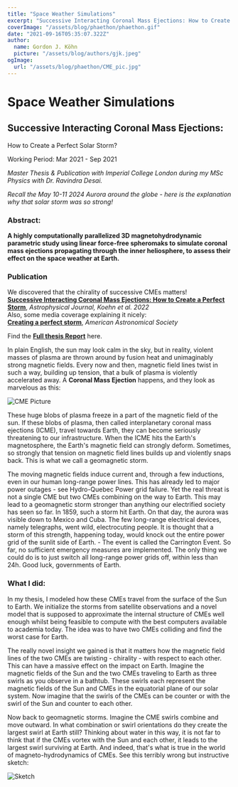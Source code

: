 ```yaml
---
title: "Space Weather Simulations"
excerpt: "Successive Interacting Coronal Mass Ejections: How to Create a Perfect Solar Storm?"
coverImage: "/assets/blog/phaethon/phaethon.gif"
date: "2021-09-16T05:35:07.322Z"
author:
  name: Gordon J. Köhn
  picture: "/assets/blog/authors/gjk.jpeg"
ogImage:
  url: "/assets/blog/phaethon/CME_pic.jpg"
---
```


# Space Weather Simulations

## Successive Interacting Coronal Mass Ejections:  
How to Create a Perfect Solar Storm?

Working Period: Mar 2021 - Sep 2021

*Master Thesis & Publication with Imperial College London during my MSc Physics with Dr. Ravindra Desai.*

*Recall the May 10-11 2024 Aurora around the globe - here is the explanation why that solar storm was so strong!*

### Abstract:

**A highly computationally parallelized 3D magnetohydrodynamic parametric study using linear force-free spheromaks to simulate coronal mass ejections propagating through the inner heliosphere, to assess their effect on the space weather at Earth.**

### Publication

We discovered that the chirality of successive CMEs matters!  
[**Successive Interacting Coronal Mass Ejections: How to Create a Perfect Storm**](https://iopscience.iop.org/article/10.3847/1538-4357/aca28c/meta), *Astrophysical Journal, Koehn et al. 2022*  
Also, some media coverage explaining it nicely:  
[**Creating a perfect storm**](https://aasnova.org/2023/02/01/creating-a-perfect-solar-storm/), *American Astronomical Society*

Find the [**Full thesis Report**](thesis.html) here.

In plain English, the sun may look calm in the sky, but in reality, violent masses of plasma are thrown around by fusion heat and unimaginably strong magnetic fields. Every now and then, magnetic field lines twist in such a way, building up tension, that a bulk of plasma is violently accelerated away. A **Coronal Mass Ejection** happens, and they look as marvelous as this:

![CME Picture](/assets/blog/phaethon/CME_pic.jpg)

These huge blobs of plasma freeze in a part of the magnetic field of the sun. If these blobs of plasma, then called interplanetary coronal mass ejections (ICME), travel towards Earth, they can become seriously threatening to our infrastructure. When the ICME hits the Earth's magnetosphere, the Earth's magnetic field can strongly deform. Sometimes, so strongly that tension on magnetic field lines builds up and violently snaps back. This is what we call a geomagnetic storm.

The moving magnetic fields induce current and, through a few inductions, even in our human long-range power lines. This has already led to major power outages - see Hydro-Quebec Power grid failure. Yet the real threat is not a single CME but two CMEs combining on the way to Earth. This may lead to a geomagnetic storm stronger than anything our electrified society has seen so far. In 1859, such a storm hit Earth. On that day, the aurora was visible down to Mexico and Cuba. The few long-range electrical devices, namely telegraphs, went wild, electrocuting people. It is thought that a storm of this strength, happening today, would knock out the entire power grid of the sunlit side of Earth. - The event is called the Carrington Event. So far, no sufficient emergency measures are implemented. The only thing we could do is to just switch all long-range power grids off, within less than 24h. Good luck, governments of Earth.

### What I did:

In my thesis, I modeled how these CMEs travel from the surface of the Sun to Earth. We initialize the storms from satellite observations and a novel model that is supposed to approximate the internal structure of CMEs well enough whilst being feasible to compute with the best computers available to academia today. The idea was to have two CMEs colliding and find the worst case for Earth.

The really novel insight we gained is that it matters how the magnetic field lines of the two CMEs are twisting - chirality - with respect to each other. This can have a massive effect on the impact on Earth. Imagine the magnetic fields of the Sun and the two CMEs traveling to Earth as three swirls as you observe in a bathtub. These swirls each represent the magnetic fields of the Sun and CMEs in the equatorial plane of our solar system. Now imagine that the swirls of the CMEs can be counter or with the swirl of the Sun and counter to each other.

Now back to geomagnetic storms. Imagine the CME swirls combine and move outward. In what combination or swirl orientations do they create the largest swirl at Earth still? Thinking about water in this way, it is not far to think that if the CMEs vortex with the Sun and each other, it leads to the largest swirl surviving at Earth. And indeed, that's what is true in the world of magneto-hydrodynamics of CMEs. See this terribly wrong but instructive sketch:

![Sketch](/assets/blog/phaethon/sketch.png)
